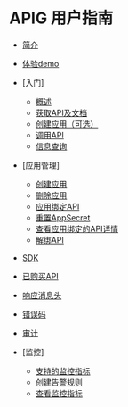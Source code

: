 # APIG 用户指南

-   [简介](简介.md)
-   [体验demo](体验demo.md)
-   [入门]
    -   [概述](概述.md)
    -   [获取API及文档](获取API及文档.md)
    -   [创建应用（可选）](创建应用（可选）.md)
    -   [调用API](调用API.md)
    -   [信息查询](信息查询.md)

-   [应用管理]
    -   [创建应用](创建应用.md)
    -   [删除应用](删除应用.md)
    -   [应用绑定API](应用绑定API.md)
    -   [重置AppSecret](重置AppSecret.md)
    -   [查看应用绑定的API详情](查看应用绑定的API详情.md)
    -   [解绑API](解绑API.md)

-   [SDK](SDK.md)
-   [已购买API](已购买API.md)
-   [响应消息头](响应消息头.md)
-   [错误码](错误码.md)
-   [审计](审计.md)
-   [监控]
    -   [支持的监控指标](支持的监控指标.md)
    -   [创建告警规则](创建告警规则.md)
    -   [查看监控指标](查看监控指标.md)

